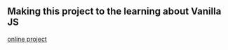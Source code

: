 ## Making this project to the learning about Vanilla JS


[online project](http://dicelou.surge.sh/)